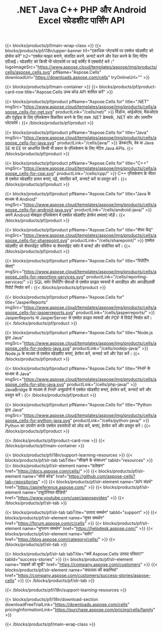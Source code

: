 ﻿---
title: .NET Java C++ PHP और Android Excel स्प्रेडशीट पार्सिंग API 
weight: 10
url: /hi/family
description: .NET Java C++ Android और SharePoint ऐप्स में Microsoft Excel फ़ाइलों को पढ़ने और उनमें हेरफेर करने के लिए पुस्तकालय। SSRS और JasperReports में वर्कशीट निर्यात करें
---
{{< blocks/products/pf/main-wrap-class >}}
{{< blocks/products/pf/i18n/upper-banner h1="एकाधिक प्लेटफॉर्म पर एक्सेल स्प्रेडशीट को प्रोसेस करें" h2="एक्सेल फाइल बनाने, संपादित करने, कन्वर्ट करने और रेंडर करने के लिए नेटिव एपीआई। स्प्रेडशीट को किसी भी प्लेटफॉर्म पर कई फॉर्मेट में एक्सपोर्ट करें।" logoImageSrc="https://www.aspose.cloud/templates/aspose/img/products/cells/aspose_cells.svg" pfName="Aspose.Cells" downloadUrl="https://downloads.aspose.com/cells" tryOnlineUrl="" >}}

{{< blocks/products/pf/main-container >}}
{{< blocks/products/pf/product-card-row title="Aspose.Cells उच्च कोड API शामिल करें" >}}

{{< blocks/products/pf/product pfName="Aspose.Cells for" title=".NET" imgSrc="https://www.aspose.cloud/templates/aspose/img/products/cells/aspose_cells-for-net.svg" productLink="/cells/net/" >}}
विंडोज, आईओएस, मैकओएस और एंड्रॉइड के लिए एप्लिकेशन विकसित करने के लिए लक्ष्य .NET फ्रेमवर्क, .NET कोर और ज़ामरीन प्लेटफॉर्म।
{{< /blocks/products/pf/product >}}

{{< blocks/products/pf/product pfName="Aspose.Cells for" title="Java" imgSrc="https://www.aspose.cloud/templates/aspose/img/products/cells/aspose_cells-for-java.svg" productLink="/cells/java/" >}}
डेस्कटॉप, वेब या Java SE या EE पर आधारित किसी भी प्रकार के एप्लिकेशन के लिए नेटिव Java APIs.
{{< /blocks/products/pf/product >}}

{{< blocks/products/pf/product pfName="Aspose.Cells for" title="C++" imgSrc="https://www.aspose.cloud/templates/aspose/img/products/cells/aspose_cells-for-cpp.svg" productLink="/cells/cpp/" >}}
C++ एप्लिकेशन के भीतर से एक्सेल स्प्रेडशीट प्रारूप बनाएं, पढ़ें, संपादित करें, कनवर्ट करें या प्रस्तुत करें।
{{< /blocks/products/pf/product >}}

{{< blocks/products/pf/product pfName="Aspose.Cells for" title="Java के माध्यम से Android" imgSrc="https://www.aspose.cloud/templates/aspose/img/products/cells/aspose_cells-for-android-java.svg" productLink="/cells/android-java/" >}}
अपने Android मोबाइल एप्लिकेशन में एक्सेल स्प्रेडशीट हेरफेर क्षमताएं जोड़ें।
{{< /blocks/products/pf/product >}}

{{< blocks/products/pf/product pfName="Aspose.Cells for" title="शेयर केंद्र" imgSrc="https://www.aspose.cloud/templates/aspose/img/products/cells/aspose_cells-for-sharepoint.svg" productLink="/cells/sharepoint/" >}}
एक्सेल स्प्रेडशीट को शेयरपॉइंट सर्विसेज या शेयरपॉइंट सर्वर में कन्वर्ट और संयोजित करें।
{{< /blocks/products/pf/product >}}

{{< blocks/products/pf/product pfName="Aspose.Cells for" title="रिपोर्टिंग सेवाएं" imgSrc="https://www.aspose.cloud/templates/aspose/img/products/cells/aspose_cells-for-reporting-services.svg" productLink="/cells/reporting-services/" >}}
SQL सर्वर रिपोर्टिंग सेवाओं से एक्सेल फ़ाइल स्वरूपों में आरडीएल और आरडीएलसी रिपोर्ट निर्यात करें।
{{< /blocks/products/pf/product >}}

{{< blocks/products/pf/product pfName="Aspose.Cells for" title="JasperReports" imgSrc="https://www.aspose.cloud/templates/aspose/img/products/cells/aspose_cells-for-jasperreports.svg" productLink="/cells/jasperreports/" >}}
JasperReports या JasperServer से एक्सेल फ़ाइल स्वरूपों और PDF में रिपोर्ट निर्यात करें।
{{< /blocks/products/pf/product >}}

{{< blocks/products/pf/product pfName="Aspose.Cells for" title="Node.js द्वारा Java" imgSrc="https://www.aspose.cloud/templates/aspose/img/products/cells/aspose_cells-for-nodejs-java.svg" productLink="/cells/nodejs-java/" >}}
Node.js के माध्यम से एक्सेल स्प्रेडशीट बनाएं, हेरफेर करें, कनवर्ट करें और रेंडर करें।
{{< /blocks/products/pf/product >}}

{{< blocks/products/pf/product pfName="Aspose.Cells for" title="PHP के माध्यम से Java" imgSrc="https://www.aspose.cloud/templates/aspose/img/products/cells/aspose_cells-for-php-java.svg" productLink="/cells/php-java/" >}}
JavaBridge के माध्यम से PHP अनुप्रयोगों में एक्सेल स्प्रेडशीट बनाएं, हेरफेर करें, कनवर्ट करें और प्रस्तुत करें।
{{< /blocks/products/pf/product >}}

{{< blocks/products/pf/product pfName="Aspose.Cells for" title="Python द्वारा Java" imgSrc="https://www.aspose.cloud/templates/aspose/img/products/cells/aspose_cells-for-python-java.svg" productLink="/cells/python-java/" >}}
Python का उपयोग करके एक्सेल दस्तावेज़ों को लोड करें, बनाएं, हेरफेर करें और प्रस्तुत करें।
{{< /blocks/products/pf/product >}}

{{< /blocks/products/pf/product-card-row >}}
{{< /blocks/products/pf/main-container >}}

{{< blocks/products/pf/i18n/support-learning-resources >}}
{{< blocks/products/pf/slr-tab tabTitle="सीखने के संसाधन" tabId="resources" >}}
{{< blocks/products/pf/slr-element name="प्रलेखन" href="https://docs.aspose.com/cells/" >}}
{{< blocks/products/pf/slr-element name="सोर्स कोड" href="https://github.com/aspose-cells?tab=repositories" >}}
{{< blocks/products/pf/slr-element name="API संदर्भ" href="https://apireference.aspose.com/" >}}
{{< blocks/products/pf/slr-element name="ट्यूटोरियल वीडियो" href="https://www.youtube.com/user/asposevideo" >}}
{{< /blocks/products/pf/slr-tab >}}

{{< blocks/products/pf/slr-tab tabTitle="उत्पाद समर्थन" tabId="support" >}}
{{< blocks/products/pf/slr-element name="मुफ्त समर्थन" href="https://forum.aspose.com/c/cells" >}}
{{< blocks/products/pf/slr-element name="भुगतान समर्थन" href="https://helpdesk.aspose.com/" >}}
{{< blocks/products/pf/slr-element name="ब्लॉग" href="https://blog.aspose.com/category/cells/" >}}
{{< /blocks/products/pf/slr-tab >}}

{{< blocks/products/pf/slr-tab tabTitle="क्यों Aspose.Cells उत्पाद परिवार?" tabId="success-stories" >}}
{{< blocks/products/pf/slr-element name="ग्राहकों की सूची" href="https://company.aspose.com/customers" >}}
{{< blocks/products/pf/slr-element name="सफलता की कहानियां" href="https://company.aspose.com/customers/success-stories/aspose-cells" >}}
{{< /blocks/products/pf/slr-tab >}}

{{< /blocks/products/pf/i18n/support-learning-resources >}}

{{< blocks/products/pf/i18n/download-section downloadFreeTrialLink="https://downloads.aspose.com/cells" pricingInformationLink="https://purchase.aspose.com/pricing/cells/family" >}}

{{< /blocks/products/pf/main-wrap-class >}}